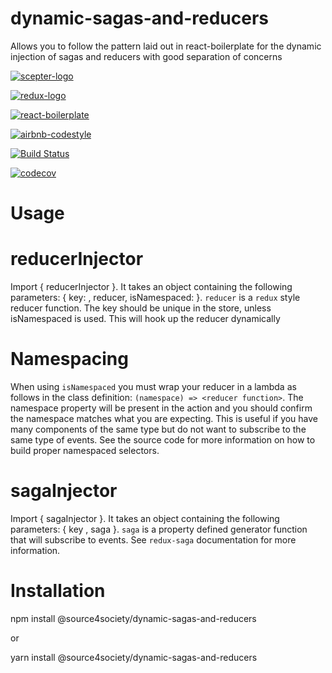 # dynamic-sagas-and-reducers
Allows you to follow the pattern laid out in react-boilerplate for the dynamic injection of sagas and reducers with good separation of concerns

[![scepter-logo](http://res.cloudinary.com/source-4-society/image/upload/v1519221119/scepter_hzpcqt.png)](https://github.com/source4societyorg/SCEPTER-core)

[![redux-logo](https://raw.githubusercontent.com/reactjs/redux/master/logo/logo-title-dark.png)](https://github.com/reactjs/redux)

[![react-boilerplate](https://github.com/react-boilerplate/brand/blob/master/assets/logo.png)](https://gihub.com/react-boilerplate)

[![airbnb-codestyle](https://camo.githubusercontent.com/1c5c800fbdabc79cfaca8c90dd47022a5b5c7486/68747470733a2f2f696d672e736869656c64732e696f2f62616467652f636f64652532307374796c652d616972626e622d627269676874677265656e2e7376673f7374796c653d666c61742d737175617265)](https://github.com/airbnb/javascript)

[![Build Status](https://travis-ci.org/source4societyorg/dynamic-sagas-and-reducers.svg?branch=master)](https://travis-ci.org/source4societyorg/dynamic-sagas-and-reducers)

[![codecov](https://codecov.io/gh/source4societyorg/dynamic-sagas-and-reducers/branch/master/graph/badge.svg)](https://codecov.io/gh/source4societyorg/dynamic-sagas-and-reducers)

# Usage

# reducerInjector

Import { reducerInjector }. It takes an object containing the following parameters: { key: <string>, reducer, isNamespaced: <bool> }.
`reducer` is a `redux` style reducer function. The key should be unique in the store, unless isNamespaced is used. This will hook up the reducer dynamically

# Namespacing

When using `isNamespaced` you must wrap your reducer in a lambda as follows in the class definition: `(namespace) => <reducer function>`. The namespace property will be present in the action and you should confirm the namespace matches what you are expecting. This is useful if you have many components of the same type but do not want to subscribe to the same type of events. See the source code for more information on how to build proper namespaced selectors. 

# sagaInjector

Import { sagaInjector }. It takes an object containing the following parameters: { key <string>, saga }. `saga` is a property defined generator function that will subscribe to events. See `redux-saga` documentation for more information.

# Installation

  npm install @source4society/dynamic-sagas-and-reducers

or

  yarn install @source4society/dynamic-sagas-and-reducers

